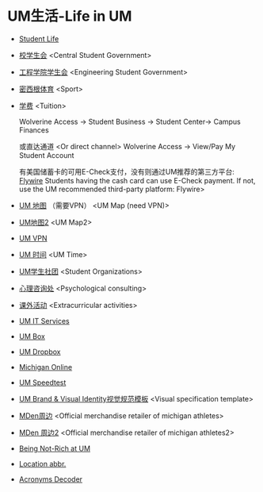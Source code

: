 # UM生活-Life in UM

* [Student Life](https://studentlife.umich.edu/)
* [校学生会](https://www.csg.umich.edu/) &lt;Central Student Government&gt;
* [工程学院学生会](https://esg.engin.umich.edu/) &lt;Engineering Student Government&gt;
* [密西根体育](https://mgoblue.com/) &lt;Sport&gt;
* [学费](https://wolverineaccess.umich.edu/)  &lt;Tuition&gt;

  Wolverine Access -&gt; Student Business -&gt; Student Center-&gt; Campus Finances

  或直达通道 &lt;Or direct channel&gt; Wolverine Access -&gt; View/Pay My Student Account

  有美国储蓄卡的可用E-Check支付，没有则通过UM推荐的第三方平台: [Flywire](https://www.flywire.com/zh/)                                                                 Students having the cash card can use E-Check payment. If not, use the UM recommended third-party platform: Flywire&gt;

* [UM 地图](https://maps.studentlife.umich.edu/) （需要VPN） &lt;UM Map \(need VPN\)&gt;
* [UM地图2](https://campusinfo.umich.edu/campusmap/campus/north) &lt;UM Map2&gt;
* [UM VPN](https://its.umich.edu/enterprise/wifi-networks/vpn/getting-started)
* [UM 时间](https://time.is/ET) &lt;UM Time&gt;
* [UM学生社团](https://maizepages.umich.edu/) &lt;Student Organizations&gt;
* [心理咨询处](https://caps.umich.edu/) &lt;Psychological consulting&gt;
* [课外活动](https://events.umich.edu/) &lt;Extracurricular activities&gt;
* [UM IT Services](https://its.umich.edu/)
* [UM Box](https://umich.app.box.com/)
* [UM Dropbox](https://its.umich.edu/communication/collaboration/dropbox)
* [Michigan Online](https://online.umich.edu/)
* [UM Speedtest](http://umich.speedtestcustom.com/)
* [UM Brand & Visual Identity视觉规范模板](https://brand.umich.edu/) &lt;Visual specification template&gt;
* [MDen周边](https://mden.com/) &lt;Official merchandise retailer of michigan athletes&gt;
* [MDen 周边2](https://www.fanatics.com/college/michigan-wolverines/o-49+t-12646186+z-937677-115263359) &lt;Official merchandise retailer of michigan athletes2&gt;
* [Being Not-Rich at UM](https://docs.google.com/document/d/1Ou-AelCrAg6soUJVbiviKAGBGF276w-UBlw-eMigwOA/edit)
* [Location abbr.](https://ro.umich.edu/calendars/schedule-of-classes/locations)
* [Acronyms Decoder](https://campusinfo.umich.edu/acronyms)

